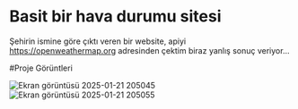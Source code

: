 # Basit bir hava durumu sitesi

Şehirin ismine göre çıktı veren bir website, apiyi https://openweathermap.org adresinden çektim biraz yanlış sonuç veriyor...

#Proje Görüntleri

![Ekran görüntüsü 2025-01-21 205045](https://github.com/user-attachments/assets/93a61b56-8d99-4e91-96fc-b5b2ab757fc8)
![Ekran görüntüsü 2025-01-21 205055](https://github.com/user-attachments/assets/bbac8242-70ad-4aa2-b777-f989a4e9ecd8)
